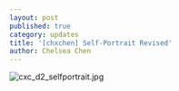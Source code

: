 ```yaml
---
layout: post
published: true
category: updates
title: '[chxchen] Self-Portrait Revised'
author: Chelsea Chen
---
```

![cxc_d2_selfportrait.jpg]({{site.baseurl}}/assets/cxc_d2_selfportrait.jpg)
